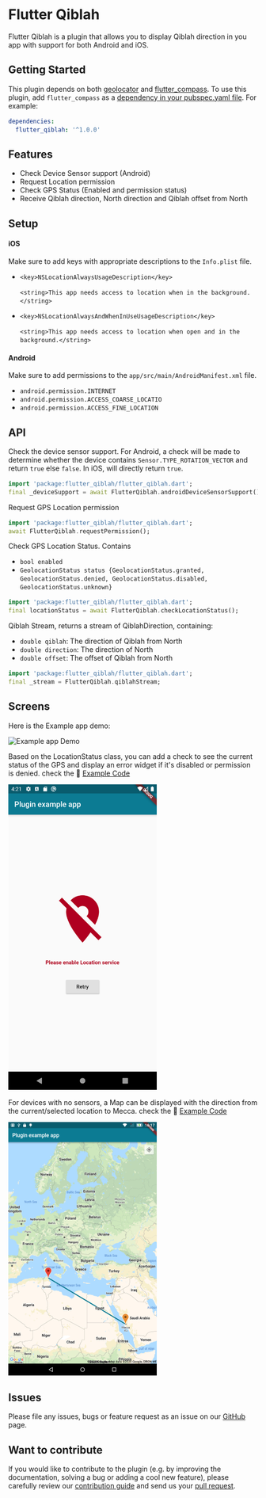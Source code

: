 # Flutter Qiblah

Flutter Qiblah is a plugin that allows you to display Qiblah direction in you app with support for both Android and iOS.

## Getting Started

This plugin depends on both [geolocator](https://pub.dev/packages/geolocator) and [flutter_compass](https://pub.dev/packages/flutter_compass). 
To use this plugin, add `flutter_compass` as a [dependency in your pubspec.yaml file](https://flutter.io/platform-plugins/). For example:
```yaml
dependencies:
  flutter_qiblah: '^1.0.0'
```

## Features

* Check Device Sensor support (Android)
* Request Location permission
* Check GPS Status (Enabled and permission status)
* Receive Qiblah direction, North direction and Qiblah offset from North


## Setup

#### iOS
Make sure to add keys with appropriate descriptions to the `Info.plist` file.

* `<key>NSLocationAlwaysUsageDescription</key>`

  `<string>This app needs access to location when in the background.</string>`
  
*  `<key>NSLocationAlwaysAndWhenInUseUsageDescription</key>`

   `<string>This app needs access to location when open and in the background.</string>`



#### Android
Make sure to add permissions to the `app/src/main/AndroidManifest.xml` file.

* `android.permission.INTERNET`
* `android.permission.ACCESS_COARSE_LOCATIO`
* `android.permission.ACCESS_FINE_LOCATION`

## API

Check the device sensor support. 
For Android, a check will be made to determine whether the device contains `Sensor.TYPE_ROTATION_VECTOR` and return `true` else `false`. 
In iOS, will directly return `true`. 

```dart
import 'package:flutter_qiblah/flutter_qiblah.dart';
final _deviceSupport = await FlutterQiblah.androidDeviceSensorSupport();
```

Request GPS Location permission

```dart
import 'package:flutter_qiblah/flutter_qiblah.dart';
await FlutterQiblah.requestPermission();
```

Check GPS Location Status. Contains 

* `bool enabled`  
* `GeolocationStatus status {GeolocationStatus.granted, GeolocationStatus.denied, GeolocationStatus.disabled, GeolocationStatus.unknown}`

```dart
import 'package:flutter_qiblah/flutter_qiblah.dart';
final locationStatus = await FlutterQiblah.checkLocationStatus();
```

Qiblah Stream, returns a stream of QiblahDirection, containing: 

* `double qiblah`: The direction of Qiblah from North
* `double direction`: The direction of North
* `double offset`: The offset of Qiblah from North

```dart
import 'package:flutter_qiblah/flutter_qiblah.dart';
final _stream = FlutterQiblah.qiblahStream;
```

## Screens

Here is the Example app demo:

<img src="./screens/flutter_qiblah.gif" alt="Example app Demo" width="300">

Based on the LocationStatus class, you can add a check to see the current status of the GPS and display an error widget if it's disabled or permission is denied. 
check the :memo: [Example Code](https://github.com/medyas/flutter_qiblah/tree/master/example/)

<img src="./screens/flutter_qiblah_screen1.png" alt="GPS Disabled" width="300">

For devices with no sensors, a Map can be displayed with the direction from the current/selected location to Mecca. 
check the :memo: [Example Code](https://github.com/medyas/flutter_qiblah/tree/master/example/)

<img src="./screens/flutter_qiblah_screen2.png" alt="Qiblah with maps" width="300">

## Issues

Please file any issues, bugs or feature request as an issue on our [GitHub](https://github.com/medyas/flutter_qiblah/issues) page.

## Want to contribute

If you would like to contribute to the plugin (e.g. by improving the documentation, solving a bug or adding a cool new feature), please carefully review our [contribution guide](CONTRIBUTING.md) and send us your [pull request](https://github.com/medyas/flutter_qiblah/pulls).